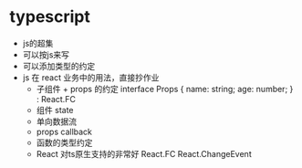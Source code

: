 # typescript
- js的超集
- 可以按js来写
- 可以添加类型的约定
- js 在 react 业务中的用法，直接抄作业
  - 子组件 + props 的约定
  interface Props {
    name: string;
    age: number;
  }
  : React.FC<Props>
  - 组件 state 
  - 单向数据流
  - props callback
  - 函数的类型约定
  - React 对ts原生支持的非常好
    React.FC
    React.ChangeEvent<HTMLInputElement>